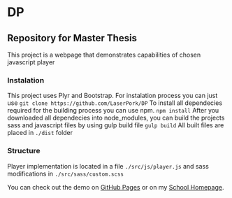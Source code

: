 # DP
## Repository for Master Thesis
This project is a webpage that demonstrates capabilities of chosen javascript player
### Instalation
This project uses Plyr and Bootstrap. For instalation process you can just use 
```git clone https://github.com/LaserPork/DP```
To install all dependecies required for the building process you can use npm.
```npm install```
After you downloaded all dependecies into node_modules, you can build the projects sass and javascript files by using gulp build file
```gulp build```
All built files are placed in ``./dist`` folder

### Structure
Player implementation is located in a file ``./src/js/player.js`` and sass modifications in ``./src/sass/custom.scss``

You can check out the demo on [GitHub Pages](https://laserpork.github.io/DP/) or on my [School Homepage](http://home.zcu.cz/~vaverkaj/DP/).
